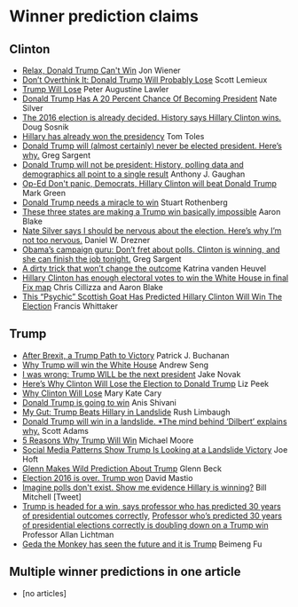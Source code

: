 # Winner prediction claims

## Clinton
- [Relax, Donald Trump Can't Win](https://www.thenation.com/article/trump-cant-win/) Jon Wiener
- [Don’t Overthink It: Donald Trump Will Probably Lose](https://newrepublic.com/article/133322/dont-overthink-it-donald-trump-will-probably-lose) Scott Lemieux
- [Trump Will Lose](http://www.nationalreview.com/postmodern-conservative/435834/never-trump-our-future) Peter Augustine Lawler
- [Donald Trump Has A 20 Percent Chance Of Becoming President](http://fivethirtyeight.com/features/donald-trump-has-a-20-percent-chance-of-becoming-president/) Nate Silver
- [The 2016 election is already decided. History says Hillary Clinton wins.](https://www.washingtonpost.com/opinions/the-2016-election-is-already-decided-history-says-hillary-clinton-wins/2016/06/28/8c6e682e-3d49-11e6-80bc-d06711fd2125_story.html) Doug Sosnik
- [Hillary has already won the presidency](https://www.washingtonpost.com/news/opinions/wp/2016/06/01/hillary-has-already-won-the-presidency/) Tom Toles
- [Donald Trump will (almost certainly) never be elected president. Here’s why.](https://www.washingtonpost.com/blogs/plum-line/wp/2016/03/21/donald-trump-will-almost-certainly-never-be-elected-president-heres-why/) Greg Sargent
- [Donald Trump will not be president: History, polling data and demographics all point to a single result](http://www.salon.com/2016/05/05/donald_trump_will_not_be_president_history_polling_data_and_demographics_all_point_to_a_single_result_partner/) Anthony J. Gaughan
- [Op-Ed Don't panic, Democrats, Hillary Clinton will beat Donald Trump](http://www.latimes.com/opinion/op-ed/la-oe-green-hillary-clinton-will-win-20160606-snap-story.html) Mark Green
- [Donald Trump needs a miracle to win](https://www.washingtonpost.com/news/powerpost/wp/2016/08/09/donald-trump-needs-a-miracle-to-win/) Stuart Rothenberg
- [These three states are making a Trump win basically impossible](https://www.washingtonpost.com/news/the-fix/wp/2016/08/12/these-three-states-are-making-a-trump-win-basically-impossible/) Aaron Blake
- [Nate Silver says I should be nervous about the election. Here’s why I’m not too nervous.](https://www.washingtonpost.com/posteverything/wp/2016/09/22/nate-silver-says-i-should-be-nervous-about-the-election-heres-why-im-not-too-nervous/?utm_term=.5c5bfb8df341) Daniel W. Drezner
- [Obama’s campaign guru: Don’t fret about polls. Clinton is winning, and she can finish the job tonight.](https://www.washingtonpost.com/blogs/plum-line/wp/2016/09/26/obamas-campaign-guru-dont-fret-about-polls-clinton-is-winning-and-she-can-finish-the-job-tonight/?tid=pm_pop_b&utm_term=.53dc30cc3af7) Greg Sargent
- [A dirty trick that won’t change the outcome](https://www.washingtonpost.com/opinions/a-dirty-trick-that-wont-change-the-outcome/2016/11/01/0b94b1de-9fc0-11e6-8832-23a007c77bb4_story.html?utm_term=.be320ad5bd7c) Katrina vanden Heuvel
- [Hillary Clinton has enough electoral votes to win the White House in final Fix map](https://www.washingtonpost.com/news/the-fix/wp/2016/11/07/the-final-fix-map-shows-hillary-clinton-with-enough-electoral-votes-to-win-the-white-house/) Chris Cillizza and Aaron Blake
- [This “Psychic” Scottish Goat Has Predicted Hillary Clinton Will Win The Election](https://www.buzzfeed.com/franciswhittaker/make-america-goat-again) Francis Whittaker

## Trump
- [After Brexit, a Trump Path to Victory](https://www.lewrockwell.com/2016/06/patrick-j-buchanan/trump-will-win/) Patrick J. Buchanan
- [Why Trump will win the White House](http://www.miamiherald.com/opinion/article81920737.html) Andrew Seng
- [I was wrong: Trump WILL be the next president](http://www.cnbc.com/2016/06/01/i-was-wrong-trump-will-be-the-next-president-commentary.html) Jake Novak
- [Here’s Why Clinton Will Lose the Election to Donald Trump](http://www.thefiscaltimes.com/Columns/2016/05/11/Here-s-Why-Clinton-Will-Lose-Election-Donald-Trump) Liz Peek
- [Why Clinton Will Lose](http://www.usnews.com/opinion/articles/2016-05-20/why-hillary-clinton-will-lose-to-donald-trump) Mary Kate Cary
- [Donald Trump is going to win](http://www.salon.com/2016/05/23/donald_trump_is_going_to_win_this_is_why_hillary_clinton_cant_defeat_what_trump_represents/) Anis Shivani
- [My Gut: Trump Beats Hillary in Landslide](http://www.rushlimbaugh.com/daily/2016/05/04/my_gut_trump_beats_hillary_in_landslide) Rush Limbaugh 
- [Donald Trump will win in a landslide. *The mind behind ‘Dilbert’ explains why.](https://www.washingtonpost.com/news/comic-riffs/wp/2016/03/21/donald-trump-will-win-in-a-landslide-the-mind-behind-dilbert-explains-why/) Scott Adams
- [5 Reasons Why Trump Will Win](http://michaelmoore.com/trumpwillwin/) Michael Moore
- [Social Media Patterns Show Trump Is Looking at a Landslide Victory](http://www.thegatewaypundit.com/2016/08/evidence-trump-landslide/) Joe Hoft
- [Glenn Makes Wild Prediction About Trump](http://www.glennbeck.com/2016/05/11/glenn-makes-wild-prediction-about-trump/) Glenn Beck
- [Election 2016 is over. Trump won](http://www.usatoday.com/story/opinion/2016/07/29/trump-polls-winning-clinton-democratic-convention-speech-column/87700524/) David Mastio
- [Imagine polls don't exist.  Show me evidence Hillary is winning?](https://twitter.com/mitchellvii/status/762497721831874561) Bill Mitchell [Tweet]
- [Trump is headed for a win, says professor who has predicted 30 years of presidential outcomes correctly](https://www.washingtonpost.com/news/the-fix/wp/2016/09/23/trump-is-headed-for-a-win-says-professor-whos-predicted-30-years-of-presidential-outcomes-correctly/?tid=pm_pop_b), [
Professor who’s predicted 30 years of presidential elections correctly is doubling down on a Trump win](https://www.washingtonpost.com/news/the-fix/wp/2016/10/28/professor-whos-predicted-30-years-of-presidential-elections-correctly-is-doubling-down-on-a-trump-win/) Professor Allan Lichtman
- [Geda the Monkey has seen the future and it is Trump](https://www.buzzfeed.com/beimengfu/according-to-a-chinese-monkey-donald-trump-will-be-the-next) Beimeng Fu

## Multiple winner predictions in one article
- [no articles]
